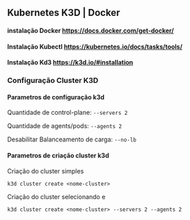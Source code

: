 ## Kubernetes K3D | Docker

#### instalação Docker https://docs.docker.com/get-docker/

#### Instalação Kubectl https://kubernetes.io/docs/tasks/tools/

#### Instalação Kd3 https://k3d.io/#installation

### Configuração Cluster K3D

#### Parametros de configuração k3d

Quantidade de control-plane: `--servers 2`

Quantidade de agents/pods: `--agents 2`

Desabilitar Balanceamento de carga: `--no-lb`

#### Parametros de criação cluster k3d

Criação do cluster simples

`k3d cluster create <nome-cluster>`

Criação do cluster selecionando <servers> e <agents>

`k3d cluster create <nome-cluster> --servers 2 --agents 2`
